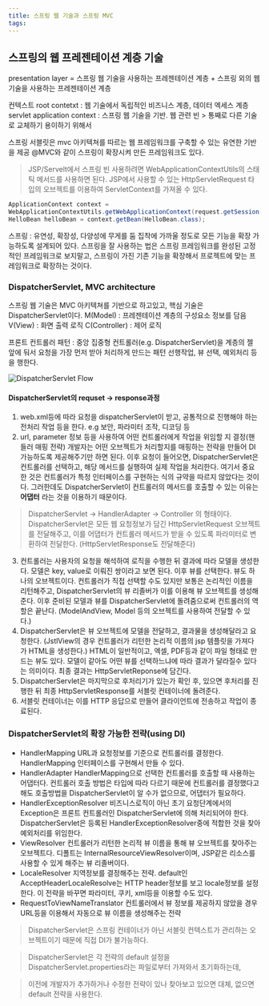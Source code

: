 ```yaml
---
title: 스프링 웹 기술과 스프링 MVC
tags:
---
```


## 스프링의 웹 프레젠테이션 계층 기술
presentation layer =
스프링 웹 기술을 사용하는 프레젠테이션 계층 + 스프링 외의 웹 기술을 사용하는 프레젠테이션 계층

컨텍스트
root contetxt : 웹 기술에서 독립적인 비즈니스 계층, 데이터 엑세스 계층
servlet application context : 스프링 웹 기술을 기반. 웹 관련 빈
\> 통째로 다른 기술로 교체하기 용이하기 위해서

스프링 서블릿은 mvc 아키텍쳐를 따르는 웹 프레임워크를 구축할 수 있는 유연한 기반을 제공
@MVC와 같이 스프링이 확장시켜 만든 프레임워크도 있다.

> JSP/Servelt에서 스프링 빈 사용하려면 WebApplicationContextUtils의 스태틱 메서드를 사용하면 된다.
> JSP에서 사용할 수 있는 HttpServletRequest 타입의 오브젝트를 이용하여 ServletContext를 가져올 수 있다.
```java
ApplicationContext context =
WebApplicationContextUtils.getWebApplicationContext(request.getSession().getServletContext());
HelloBean helloBean = context.getBean(HelloBean.class);
```
스프링 : 유연성, 확장성, 다양성에 무게를 둠
집착에 가까울 정도로 모든 기능을 확장 가능하도록 설계되어 있다.
스프링을 잘 사용하는 법은 스프링 프레임워크를 완성된 고정적인 프레임워크로 보지말고,
스프링이 가진 기존 기능을 확장해서 프로젝트에 맞는 프레임워크로 확장하는 것이다.

### DispatcherServlet, MVC architecture
스프링 웹 기술은 MVC 아키텍쳐를 기반으로 하고있고, 핵심 기술은 DispatcherServlet이다.
M(Model) : 프레젠테이션 계층의 구성요소 정보를 담음
V(View) : 화면 출력 로직
C(Controller) : 제어 로직

프론트 컨트롤러 패턴 :
중앙 집중형 컨트롤러(e.g. DispatcherServlet)을 계층의 젤 앞에 둬서 요청을 가장 먼저 받아 처리하게 만드는 패턴
선행작업, 뷰 선택, 예외처리 등을 행한다.

![DispatcherServlet Flow](https://user-images.githubusercontent.com/18513953/30509764-e17c5fc6-9af2-11e7-99be-b7c65e956fb0.png)

#### DispatcherServlet의 requset -> response과정
1. web.xml등에 따라 요청을 dispatcherServlet이 받고, 공통적으로 진행해야 하는 전처리 작업 등을 한다.
e.g 보안, 파라미터 조작, 디코딩 등
2. url, parameter 정보 등을 사용하여 어떤 컨트롤러에게 작업을 위임할 지 결정(핸들러 매핑 전략)
개발자는 어떤 오브젝트가 처리할지를 매핑하는 전략을 만들어 DI가능하도록 제공해주기만 하면 된다.
이후 요청이 들어오면, DispatcherServlet은 컨트롤러를 선택하고, 해당 메서드를 실행하여 실제 작업을 처리한다.
여기서 중요한 것은 컨트롤러가 특정 인터페이스를 구현하는 식의 규약을 따르지 않았다는 것이다.
그러한데도 DispatcherServlet이 컨트롤러의 메서드를 호출할 수 있는 이유는 **어댑터** 라는 것을 이용하기 때문이다.

> DispatcherServlet -> HandlerAdapter -> Controller 의 형태이다.
> DispatcherServlet은 모든 웹 요청정보가 담긴 HttpServletRequest 오브젝트를 전달해주고,
> 이를 어댑터가 컨트롤러 메서드가 받을 수 있도록 파라미터로 변환하여 전달한다. (HttpServletResponse도 전달해준다)
3. 컨트롤러는 사용자의 요청을 해석하여 로직을 수행한 뒤 결과에 따라 모델을 생성한다. 모델은 key, value로 이뤄진 쌍이라고 보면 된다.
이후 뷰를 선택한다. 뷰도 하나의 오브젝트이다. 컨트롤러가 직접 선택할 수도 있지만 보통은 논리적인 이름을 리턴해주고,
DispatcherServlet의 뷰 리졸버가 이를 이용해 뷰 오브젝트를 생성해준다.
이후 준비된 모델과 뷰를 DispatcherServlet에 돌려줌으로써 컨트롤러의 역할은 끝난다.
(ModelAndView, Model 등의 오브젝트를 사용하여 전달할 수 있다.)
4. DispatcherServlet은 뷰 오브젝트에 모델을 전달하고, 결과물을 생성해달라고 요청한다.
(JstlView의 경우 컨트롤러가 리턴한 논리적 이름의 jsp 템플릿을 가져다가 HTML을 생성한다.)
HTML이 일반적이고, 엑셀, PDF등과 같이 파일 형태로 만드는 뷰도 있다.
모델이 같아도 어떤 뷰를 선택하느냐에 따라 결과가 달라질수 있다는 의미이다.
최종 결과는 HttpServletReponse에 담긴다.
5. DispatcherServlet은 마지막으로 후처리기가 있는가 확인 후,
있으면 후처리를 진행한 뒤 최종 HttpServletResponse를 서블릿 컨테이너에 돌려준다.
6. 서블릿 컨테이너는 이를 HTTP 응답으로 만들어 클라이언트에 전송하고 작업이 종료된다.

### DispatcherServlet의 확장 가능한 전략(using DI)
- HandlerMapping
URL과 요청정보를 기준으로 컨트롤러를 결정한다. HandlerMapping 인터페이스를 구현해서 만들 수 있다.
- HandlerAdapter
HandlerMapping으로 선택한 컨트롤러를 호출할 때 사용하는 어댑터다.
컨트롤러 호출 방법은 타입에 따라 다르기 때문에 컨트롤러를 결정했다고 해도 호출방법을 DispatcherServlet이 알 수가 없으므로, 어댑터가 필요하다.
- HandlerExceptionResolver
비즈니스로직이 아닌 초기 요청단계에서의 Exception은 프론트 컨트롤러인 DispatcherServlet에 의해 처리되어야 한다.
DispatcherServlet은 등록된 HandlerExceptionResolver중에 적합한 것을 찾아 예외처리를 위임한다.
- ViewResolver
컨트롤러가 리턴한 논리적 뷰 이름을 통해 뷰 오브젝트를 찾아주는 오브젝트다.
디폴트는 InternalResourceViewResolver이며, JSP같은 리소스를 사용할 수 있게 해주는 뷰 리졸버이다.
- LocaleResolver
지역정보를 결정해주는 전략. default인 AcceptHeaderLocaleResolve는 HTTP header정보를 보고 locale정보를 설정한다.
이 전략을 바꾸면 파라미터, 쿠키, xml등을 이용할 수도 있다.
- RequestToViewNameTranslator
컨트롤러에서 뷰 정보를 제공하지 않았을 경우 URL등을 이용해서 자동으로 뷰 이름을 생성해주는 전략

> DispatcherServlet은 스프링 컨테이너가 아닌 서블릿 컨텍스트가 관리하는 오브젝트이기 
때문에 직접 DI가 불가능하다.

> DispatcherServlet은 각 전략의 default 설정을 DispatcherServlet.properties라는 파일로부터 가져와서 초기화하는데, 

> 이전에 개발자가 추가하거나 수정한 전략이 있나 찾아보고 있으면 대체, 없으면 default 전략을 사용한다.

